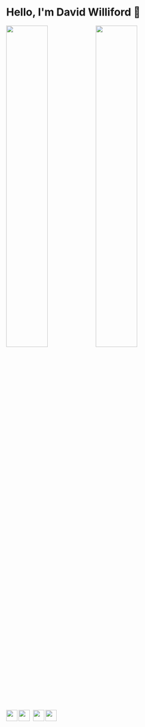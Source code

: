 # Hello, I'm David Williford 👋

<!-- Stats and Most Used Languages -->

<img align="left" width="47%" src="https://github-readme-stats.vercel.app/api?username=davidwilliford99&show_icons=true&theme=highcontrast" />

<img align="left" width="47%" src="https://github-readme-stats.vercel.app/api/top-langs/?username=davidwilliford99&layout=compact" />


<!-- Framework badges -->

<img align="left" height="30px" src="https://img.shields.io/badge/java-%23ED8B00.svg?style=for-the-badge&logo=java&logoColor=white" />

<img align="left" height="30px" src="https://img.shields.io/badge/c++-%2300599C.svg?style=for-the-badge&logo=c%2B%2B&logoColor=white" />

<img align="left" height="3px" src="https://img.shields.io/badge/javascript-%23323330.svg?style=for-the-badge&logo=javascript&logoColor=%23F7DF1E" />

<img align="left" height="30px" src="https://img.shields.io/badge/mysql-%2300f.svg?style=for-the-badge&logo=mysql&logoColor=white" />

<img align="left" height="30px" src="https://img.shields.io/badge/AWS-%23FF9900.svg?style=for-the-badge&logo=amazon-aws&logoColor=white" />










<!-- GitHub readme stats comes with several built-in themes (e.g. dark, radical, merko, gruvbox, tokyonight, onedark, cobalt, synthwave, highcontrast, dracula). -->
